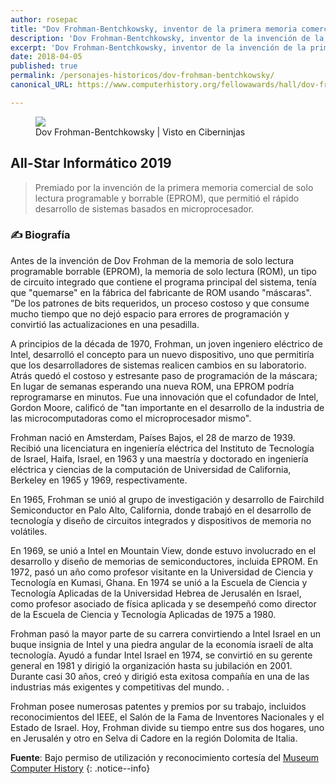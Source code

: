 ```yaml
---
author: rosepac
title: "Dov Frohman-Bentchkowsky, inventor de la primera memoria comercial"
description: 'Dov Frohman-Bentchkowsky, inventor de la invención de la primera memoria comercial de solo lectura programable y borrable.'
excerpt: 'Dov Frohman-Bentchkowsky, inventor de la invención de la primera memoria comercial de solo lectura programable y borrable.'
date: 2018-04-05
published: true
permalink: /personajes-historicos/dov-frohman-bentchkowsky/
canonical_URL: https://www.computerhistory.org/fellowawards/hall/dov-frohman-bentchkowsky/

---
```


<figure>
    <a href="https://images.computerhistory.org/fellows/dfrohmanbentchkowsky.jpg" class="image-popup"><img src="https://images.computerhistory.org/fellows/dfrohmanbentchkowsky.jpg"></a>
    <figcaption>Dov Frohman-Bentchkowsky | Visto en Ciberninjas</figcaption>
</figure>

## All-Star Informático 2019

> Premiado por la invención de la primera memoria comercial de solo lectura programable y borrable (EPROM), que permitió el rápido desarrollo de sistemas basados en microprocesador.

### ✍ Biografía

Antes de la invención de Dov Frohman de la memoria de solo lectura programable borrable (EPROM), la memoria de solo lectura (ROM), un tipo de circuito integrado que contiene el programa principal del sistema, tenía que "quemarse" en la fábrica del fabricante de ROM usando "máscaras". ”De los patrones de bits requeridos, un proceso costoso y que consume mucho tiempo que no dejó espacio para errores de programación y convirtió las actualizaciones en una pesadilla.

A principios de la década de 1970, Frohman, un joven ingeniero eléctrico de Intel, desarrolló el concepto para un nuevo dispositivo, uno que permitiría que los desarrolladores de sistemas realicen cambios en su laboratorio. Atrás quedó el costoso y estresante paso de programación de la máscara; En lugar de semanas esperando una nueva ROM, una EPROM podría reprogramarse en minutos. Fue una innovación que el cofundador de Intel, Gordon Moore, calificó de "tan importante en el desarrollo de la industria de las microcomputadoras como el microprocesador mismo".

Frohman nació en Amsterdam, Países Bajos, el 28 de marzo de 1939. Recibió una licenciatura en ingeniería eléctrica del Instituto de Tecnología de Israel, Haifa, Israel, en 1963 y una maestría y doctorado en ingeniería eléctrica y ciencias de la computación de Universidad de California, Berkeley en 1965 y 1969, respectivamente.

En 1965, Frohman se unió al grupo de investigación y desarrollo de Fairchild Semiconductor en Palo Alto, California, donde trabajó en el desarrollo de tecnología y diseño de circuitos integrados y dispositivos de memoria no volátiles.

En 1969, se unió a Intel en Mountain View, donde estuvo involucrado en el desarrollo y diseño de memorias de semiconductores, incluida EPROM. En 1972, pasó un año como profesor visitante en la Universidad de Ciencia y Tecnología en Kumasi, Ghana. En 1974 se unió a la Escuela de Ciencia y Tecnología Aplicadas de la Universidad Hebrea de Jerusalén en Israel, como profesor asociado de física aplicada y se desempeñó como director de la Escuela de Ciencia y Tecnología Aplicadas de 1975 a 1980.

Frohman pasó la mayor parte de su carrera convirtiendo a Intel Israel en un buque insignia de Intel y una piedra angular de la economía israelí de alta tecnología. Ayudó a fundar Intel Israel en 1974, se convirtió en su gerente general en 1981 y dirigió la organización hasta su jubilación en 2001. Durante casi 30 años, creó y dirigió esta exitosa compañía en una de las industrias más exigentes y competitivas del mundo. .

Frohman posee numerosas patentes y premios por su trabajo, incluidos reconocimientos del IEEE, el Salón de la Fama de Inventores Nacionales y el Estado de Israel. Hoy, Frohman divide su tiempo entre sus dos hogares, uno en Jerusalén y otro en Selva di Cadore en la región Dolomita de Italia.

**Fuente**: Bajo permiso de utilización y reconocimiento cortesía del [Museum Computer History](https://www.computerhistory.org/ "Página web el Museo de la Historia de las Computadoras") 
{: .notice--info}